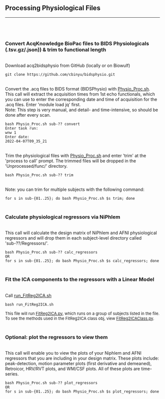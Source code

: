 ## Processing Physiological Files
---
<br>

### <br> Convert AcqKnowledge BioPac files to BIDS Physiologicals (.tsv.gz/.json)) & trim to functional length

<br>Download acq2bidsphysio from GitHub (locally or on Biowulf)
```
git clone https://github.com/cbinyu/bidsphysio.git
```

<br>Convert the .acq files to BIDS format (BIDSPhysio) with [Physio_Proc.sh](Physio_Proc.sh).
This call will extract the acquisition times from 1st echo functionals, which you can use to enter the corresponding date and time of acquisition for the .acq files. <bold>Enter 'module load jq' first.</bold>
<br>Note: This step is very manual, and detail- and time-intensive, so should be done after every scan.
```
bash Physio_Proc.sh sub-?? convert
Enter task run:
wnw 1
Enter date:
2022-04-07T09_35_21
```

<br>Trim the physiological files with [Physio_Proc.sh](Physio_Proc.sh) and enter 'trim' at the 'process to call' prompt. The trimmed files will be dropped in the 'Unprocessed/func/' directory.
```
bash Physio_Proc.sh sub-?? trim
```
<br>Note: you can trim for multiple subjects with the following command:
```
for s in sub-{01..25}; do bash Physio_Proc.sh $s trim; done
```

### <br>Calculate physiological regressors via NiPhlem
<br>This call will calculate the design matrix of NiPhlem and AFNI physiological regressors and will drop them in each subject-level directory called 'sub-??/Regressors/'.
```
bash Physio_Proc.sh sub-?? calc_regressors 
OR
for s in sub-{01..25}; do bash Physio_Proc.sh $s calc_regressors; done
```

### <br>Fit the ICA components to the regressors with a Linear Model
<br>Call [run_FitReg2ICA.sh](run_FitReg2ICA.sh)
```
bash run_FitReg2ICA.sh
```
<font size="2">This file will run [FitReg2ICA.py](FitReg2ICA.py), which runs on a group of subjects listed in the file.<br> To see the methods used in the FitReg2ICA class obj, view [FitReg2ICAClass.py](FitReg2ICAClass.py).</font>



### <br> Optional: plot the regressors to view them
<br>This call will enable you to view the plots of your Niphlem and AFNI regressors that you are including in your design matrix. These plots include: peak-detection, motion parameter plots (first derivative and demeaned), Retroicor, HRV/RVT plots, and WM/CSF plots. All of these plots are time-series.
```
bash Physio_Proc.sh sub-?? plot_regressors
OR
for s in sub-{01..25}; do bash Physio_Proc.sh $s plot_regressors; done
```

